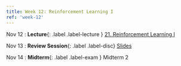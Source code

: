 ```yaml
---
title: Week 12: Reinforcement Learning I
ref: 'week-12'
---
```


Nov 12
: **Lecture**{: .label .label-lecture } [21. Reinforcement Learning I](lecture/lec21)

Nov 13
: **Review Session**{: .label .label-disc} [Slides](https://docs.google.com/presentation/d/1YX5z_S9IKXn7fW3mfM6ap45_NtxcizBDHFxYgQUpfpY/edit?usp=sharing)

Nov 14
: **Midterm**{: .label .label-exam } Midterm 2
